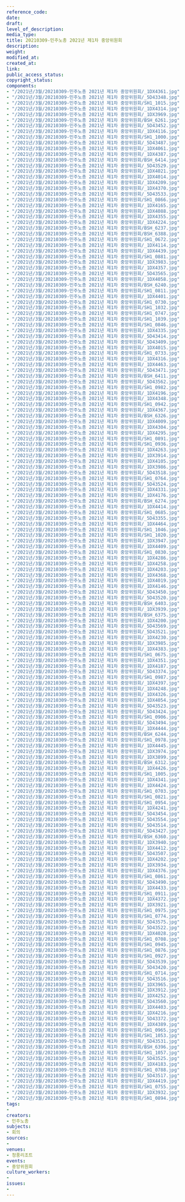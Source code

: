 ```yaml
---
reference_code: 
date: 
draft: 
level_of_description: 
media_type: 
title: 20210309-민주노총 2021년 제1차 중앙위원회
description: 
weight: 
modified_at: 
created_at: 
link: 
public_access_status: 
copyright_status: 
components:
- "/2021년/3월/20210309-민주노총 2021년 제1차 중앙위원회/_1DX4361.jpg"
- "/2021년/3월/20210309-민주노총 2021년 제1차 중앙위원회/_5D43348.jpg"
- "/2021년/3월/20210309-민주노총 2021년 제1차 중앙위원회/SH1_1015.jpg"
- "/2021년/3월/20210309-민주노총 2021년 제1차 중앙위원회/_1DX4314.jpg"
- "/2021년/3월/20210309-민주노총 2021년 제1차 중앙위원회/_1DX3969.jpg"
- "/2021년/3월/20210309-민주노총 2021년 제1차 중앙위원회/BSH_6261.jpg"
- "/2021년/3월/20210309-민주노총 2021년 제1차 중앙위원회/_5D43452.jpg"
- "/2021년/3월/20210309-민주노총 2021년 제1차 중앙위원회/_1DX4116.jpg"
- "/2021년/3월/20210309-민주노총 2021년 제1차 중앙위원회/SH1_1000.jpg"
- "/2021년/3월/20210309-민주노총 2021년 제1차 중앙위원회/_5D43487.jpg"
- "/2021년/3월/20210309-민주노총 2021년 제1차 중앙위원회/_1DX4061.jpg"
- "/2021년/3월/20210309-민주노총 2021년 제1차 중앙위원회/_1DX4387.jpg"
- "/2021년/3월/20210309-민주노총 2021년 제1차 중앙위원회/BSH_6414.jpg"
- "/2021년/3월/20210309-민주노총 2021년 제1차 중앙위원회/_5D43529.jpg"
- "/2021년/3월/20210309-민주노총 2021년 제1차 중앙위원회/_1DX4021.jpg"
- "/2021년/3월/20210309-민주노총 2021년 제1차 중앙위원회/_1DX4014.jpg"
- "/2021년/3월/20210309-민주노총 2021년 제1차 중앙위원회/_1DX4209.jpg"
- "/2021년/3월/20210309-민주노총 2021년 제1차 중앙위원회/_1DX4370.jpg"
- "/2021년/3월/20210309-민주노총 2021년 제1차 중앙위원회/_5D43533.jpg"
- "/2021년/3월/20210309-민주노총 2021년 제1차 중앙위원회/SH1_0866.jpg"
- "/2021년/3월/20210309-민주노총 2021년 제1차 중앙위원회/_1DX4165.jpg"
- "/2021년/3월/20210309-민주노총 2021년 제1차 중앙위원회/_1DX4088.jpg"
- "/2021년/3월/20210309-민주노총 2021년 제1차 중앙위원회/_1DX4355.jpg"
- "/2021년/3월/20210309-민주노총 2021년 제1차 중앙위원회/_1DX4224.jpg"
- "/2021년/3월/20210309-민주노총 2021년 제1차 중앙위원회/BSH_6237.jpg"
- "/2021년/3월/20210309-민주노총 2021년 제1차 중앙위원회/BSH_6388.jpg"
- "/2021년/3월/20210309-민주노총 2021년 제1차 중앙위원회/SH1_0672.jpg"
- "/2021년/3월/20210309-민주노총 2021년 제1차 중앙위원회/_1DX4114.jpg"
- "/2021년/3월/20210309-민주노총 2021년 제1차 중앙위원회/_1DX4439.jpg"
- "/2021년/3월/20210309-민주노총 2021년 제1차 중앙위원회/SH1_0881.jpg"
- "/2021년/3월/20210309-민주노총 2021년 제1차 중앙위원회/_1DX3983.jpg"
- "/2021년/3월/20210309-민주노총 2021년 제1차 중앙위원회/_1DX4357.jpg"
- "/2021년/3월/20210309-민주노총 2021년 제1차 중앙위원회/_5D43565.jpg"
- "/2021년/3월/20210309-민주노총 2021년 제1차 중앙위원회/_1DX4058.jpg"
- "/2021년/3월/20210309-민주노총 2021년 제1차 중앙위원회/BSH_6240.jpg"
- "/2021년/3월/20210309-민주노총 2021년 제1차 중앙위원회/SH1_0811.jpg"
- "/2021년/3월/20210309-민주노총 2021년 제1차 중앙위원회/_1DX4401.jpg"
- "/2021년/3월/20210309-민주노총 2021년 제1차 중앙위원회/SH1_0730.jpg"
- "/2021년/3월/20210309-민주노총 2021년 제1차 중앙위원회/SH1_1032.jpg"
- "/2021년/3월/20210309-민주노총 2021년 제1차 중앙위원회/SH1_0747.jpg"
- "/2021년/3월/20210309-민주노총 2021년 제1차 중앙위원회/SH1_1039.jpg"
- "/2021년/3월/20210309-민주노총 2021년 제1차 중앙위원회/SH1_0846.jpg"
- "/2021년/3월/20210309-민주노총 2021년 제1차 중앙위원회/_1DX4335.jpg"
- "/2021년/3월/20210309-민주노총 2021년 제1차 중앙위원회/_5D43414.jpg"
- "/2021년/3월/20210309-민주노총 2021년 제1차 중앙위원회/_5D43409.jpg"
- "/2021년/3월/20210309-민주노총 2021년 제1차 중앙위원회/_1DX4015.jpg"
- "/2021년/3월/20210309-민주노총 2021년 제1차 중앙위원회/SH1_0733.jpg"
- "/2021년/3월/20210309-민주노총 2021년 제1차 중앙위원회/_1DX4316.jpg"
- "/2021년/3월/20210309-민주노총 2021년 제1차 중앙위원회/_1DX4463.jpg"
- "/2021년/3월/20210309-민주노총 2021년 제1차 중앙위원회/_5D43471.jpg"
- "/2021년/3월/20210309-민주노총 2021년 제1차 중앙위원회/BSH_6411.jpg"
- "/2021년/3월/20210309-민주노총 2021년 제1차 중앙위원회/_5D43562.jpg"
- "/2021년/3월/20210309-민주노총 2021년 제1차 중앙위원회/SH1_0982.jpg"
- "/2021년/3월/20210309-민주노총 2021년 제1차 중앙위원회/_1DX4196.jpg"
- "/2021년/3월/20210309-민주노총 2021년 제1차 중앙위원회/_1DX4348.jpg"
- "/2021년/3월/20210309-민주노총 2021년 제1차 중앙위원회/SH1_0942.jpg"
- "/2021년/3월/20210309-민주노총 2021년 제1차 중앙위원회/_1DX4367.jpg"
- "/2021년/3월/20210309-민주노총 2021년 제1차 중앙위원회/BSH_6326.jpg"
- "/2021년/3월/20210309-민주노총 2021년 제1차 중앙위원회/_1DX4009.jpg"
- "/2021년/3월/20210309-민주노총 2021년 제1차 중앙위원회/_1DX4304.jpg"
- "/2021년/3월/20210309-민주노총 2021년 제1차 중앙위원회/_1DX4295.jpg"
- "/2021년/3월/20210309-민주노총 2021년 제1차 중앙위원회/SH1_0891.jpg"
- "/2021년/3월/20210309-민주노총 2021년 제1차 중앙위원회/SH1_0936.jpg"
- "/2021년/3월/20210309-민주노총 2021년 제1차 중앙위원회/_1DX4263.jpg"
- "/2021년/3월/20210309-민주노총 2021년 제1차 중앙위원회/_1DX3914.jpg"
- "/2021년/3월/20210309-민주노총 2021년 제1차 중앙위원회/_1DX4105.jpg"
- "/2021년/3월/20210309-민주노총 2021년 제1차 중앙위원회/_1DX3986.jpg"
- "/2021년/3월/20210309-민주노총 2021년 제1차 중앙위원회/_5D43518.jpg"
- "/2021년/3월/20210309-민주노총 2021년 제1차 중앙위원회/SH1_0764.jpg"
- "/2021년/3월/20210309-민주노총 2021년 제1차 중앙위원회/_5D43524.jpg"
- "/2021년/3월/20210309-민주노총 2021년 제1차 중앙위원회/_1DX4331.jpg"
- "/2021년/3월/20210309-민주노총 2021년 제1차 중앙위원회/_1DX4176.jpg"
- "/2021년/3월/20210309-민주노총 2021년 제1차 중앙위원회/BSH_6274.jpg"
- "/2021년/3월/20210309-민주노총 2021년 제1차 중앙위원회/_1DX4414.jpg"
- "/2021년/3월/20210309-민주노총 2021년 제1차 중앙위원회/SH1_0685.jpg"
- "/2021년/3월/20210309-민주노총 2021년 제1차 중앙위원회/_5D43355.jpg"
- "/2021년/3월/20210309-민주노총 2021년 제1차 중앙위원회/_1DX4464.jpg"
- "/2021년/3월/20210309-민주노총 2021년 제1차 중앙위원회/SH1_1046.jpg"
- "/2021년/3월/20210309-민주노총 2021년 제1차 중앙위원회/SH1_1020.jpg"
- "/2021년/3월/20210309-민주노총 2021년 제1차 중앙위원회/_1DX3947.jpg"
- "/2021년/3월/20210309-민주노총 2021년 제1차 중앙위원회/_1DX4409.jpg"
- "/2021년/3월/20210309-민주노총 2021년 제1차 중앙위원회/SH1_0830.jpg"
- "/2021년/3월/20210309-민주노총 2021년 제1차 중앙위원회/_1DX4286.jpg"
- "/2021년/3월/20210309-민주노총 2021년 제1차 중앙위원회/_1DX4258.jpg"
- "/2021년/3월/20210309-민주노총 2021년 제1차 중앙위원회/_1DX4203.jpg"
- "/2021년/3월/20210309-민주노총 2021년 제1차 중앙위원회/_1DX4368.jpg"
- "/2021년/3월/20210309-민주노총 2021년 제1차 중앙위원회/_1DX4019.jpg"
- "/2021년/3월/20210309-민주노총 2021년 제1차 중앙위원회/_1DX4146.jpg"
- "/2021년/3월/20210309-민주노총 2021년 제1차 중앙위원회/_5D43450.jpg"
- "/2021년/3월/20210309-민주노총 2021년 제1차 중앙위원회/_5D43520.jpg"
- "/2021년/3월/20210309-민주노총 2021년 제1차 중앙위원회/BSH_6403.jpg"
- "/2021년/3월/20210309-민주노총 2021년 제1차 중앙위원회/_1DX3939.jpg"
- "/2021년/3월/20210309-민주노총 2021년 제1차 중앙위원회/BSH_6375.jpg"
- "/2021년/3월/20210309-민주노총 2021년 제1차 중앙위원회/_1DX4200.jpg"
- "/2021년/3월/20210309-민주노총 2021년 제1차 중앙위원회/_5D43569.jpg"
- "/2021년/3월/20210309-민주노총 2021년 제1차 중앙위원회/_5D43521.jpg"
- "/2021년/3월/20210309-민주노총 2021년 제1차 중앙위원회/_1DX4230.jpg"
- "/2021년/3월/20210309-민주노총 2021년 제1차 중앙위원회/_1DX3985.jpg"
- "/2021년/3월/20210309-민주노총 2021년 제1차 중앙위원회/_1DX4383.jpg"
- "/2021년/3월/20210309-민주노총 2021년 제1차 중앙위원회/SH1_0675.jpg"
- "/2021년/3월/20210309-민주노총 2021년 제1차 중앙위원회/_1DX4351.jpg"
- "/2021년/3월/20210309-민주노총 2021년 제1차 중앙위원회/_1DX4187.jpg"
- "/2021년/3월/20210309-민주노총 2021년 제1차 중앙위원회/_5D43374.jpg"
- "/2021년/3월/20210309-민주노총 2021년 제1차 중앙위원회/SH1_0987.jpg"
- "/2021년/3월/20210309-민주노총 2021년 제1차 중앙위원회/_1DX4397.jpg"
- "/2021년/3월/20210309-민주노총 2021년 제1차 중앙위원회/_1DX4248.jpg"
- "/2021년/3월/20210309-민주노총 2021년 제1차 중앙위원회/_1DX4326.jpg"
- "/2021년/3월/20210309-민주노총 2021년 제1차 중앙위원회/_1DX4054.jpg"
- "/2021년/3월/20210309-민주노총 2021년 제1차 중앙위원회/_5D43523.jpg"
- "/2021년/3월/20210309-민주노총 2021년 제1차 중앙위원회/_5D43424.jpg"
- "/2021년/3월/20210309-민주노총 2021년 제1차 중앙위원회/SH1_0906.jpg"
- "/2021년/3월/20210309-민주노총 2021년 제1차 중앙위원회/_5D43494.jpg"
- "/2021년/3월/20210309-민주노총 2021년 제1차 중앙위원회/_1DX4444.jpg"
- "/2021년/3월/20210309-민주노총 2021년 제1차 중앙위원회/BSH_6244.jpg"
- "/2021년/3월/20210309-민주노총 2021년 제1차 중앙위원회/SH1_0978.jpg"
- "/2021년/3월/20210309-민주노총 2021년 제1차 중앙위원회/_1DX4445.jpg"
- "/2021년/3월/20210309-민주노총 2021년 제1차 중앙위원회/_1DX3974.jpg"
- "/2021년/3월/20210309-민주노총 2021년 제1차 중앙위원회/_1DX3899.jpg"
- "/2021년/3월/20210309-민주노총 2021년 제1차 중앙위원회/BSH_6312.jpg"
- "/2021년/3월/20210309-민주노총 2021년 제1차 중앙위원회/_1DX4426.jpg"
- "/2021년/3월/20210309-민주노총 2021년 제1차 중앙위원회/SH1_1005.jpg"
- "/2021년/3월/20210309-민주노총 2021년 제1차 중앙위원회/_1DX4341.jpg"
- "/2021년/3월/20210309-민주노총 2021년 제1차 중앙위원회/_1DX4424.jpg"
- "/2021년/3월/20210309-민주노총 2021년 제1차 중앙위원회/SH1_0703.jpg"
- "/2021년/3월/20210309-민주노총 2021년 제1차 중앙위원회/SH1_0821.jpg"
- "/2021년/3월/20210309-민주노총 2021년 제1차 중앙위원회/SH1_0954.jpg"
- "/2021년/3월/20210309-민주노총 2021년 제1차 중앙위원회/_1DX4241.jpg"
- "/2021년/3월/20210309-민주노총 2021년 제1차 중앙위원회/_5D43454.jpg"
- "/2021년/3월/20210309-민주노총 2021년 제1차 중앙위원회/_5D43554.jpg"
- "/2021년/3월/20210309-민주노총 2021년 제1차 중앙위원회/_5D43514.jpg"
- "/2021년/3월/20210309-민주노총 2021년 제1차 중앙위원회/_5D43427.jpg"
- "/2021년/3월/20210309-민주노총 2021년 제1차 중앙위원회/BSH_6360.jpg"
- "/2021년/3월/20210309-민주노총 2021년 제1차 중앙위원회/_1DX3940.jpg"
- "/2021년/3월/20210309-민주노총 2021년 제1차 중앙위원회/_1DX4412.jpg"
- "/2021년/3월/20210309-민주노총 2021년 제1차 중앙위원회/_5D43507.jpg"
- "/2021년/3월/20210309-민주노총 2021년 제1차 중앙위원회/_1DX4202.jpg"
- "/2021년/3월/20210309-민주노총 2021년 제1차 중앙위원회/_1DX3934.jpg"
- "/2021년/3월/20210309-민주노총 2021년 제1차 중앙위원회/_1DX4376.jpg"
- "/2021년/3월/20210309-민주노총 2021년 제1차 중앙위원회/SH1_0861.jpg"
- "/2021년/3월/20210309-민주노총 2021년 제1차 중앙위원회/_5D43490.jpg"
- "/2021년/3월/20210309-민주노총 2021년 제1차 중앙위원회/_1DX4433.jpg"
- "/2021년/3월/20210309-민주노총 2021년 제1차 중앙위원회/SH1_0911.jpg"
- "/2021년/3월/20210309-민주노총 2021년 제1차 중앙위원회/_1DX4372.jpg"
- "/2021년/3월/20210309-민주노총 2021년 제1차 중앙위원회/_1DX3921.jpg"
- "/2021년/3월/20210309-민주노총 2021년 제1차 중앙위원회/SH1_0975.jpg"
- "/2021년/3월/20210309-민주노총 2021년 제1차 중앙위원회/SH1_0774.jpg"
- "/2021년/3월/20210309-민주노총 2021년 제1차 중앙위원회/_5D43575.jpg"
- "/2021년/3월/20210309-민주노총 2021년 제1차 중앙위원회/_5D43522.jpg"
- "/2021년/3월/20210309-민주노총 2021년 제1차 중앙위원회/_1DX4028.jpg"
- "/2021년/3월/20210309-민주노총 2021년 제1차 중앙위원회/SH1_0708.jpg"
- "/2021년/3월/20210309-민주노총 2021년 제1차 중앙위원회/SH1_0945.jpg"
- "/2021년/3월/20210309-민주노총 2021년 제1차 중앙위원회/SH1_0876.jpg"
- "/2021년/3월/20210309-민주노총 2021년 제1차 중앙위원회/SH1_0927.jpg"
- "/2021년/3월/20210309-민주노총 2021년 제1차 중앙위원회/_5D43539.jpg"
- "/2021년/3월/20210309-민주노총 2021년 제1차 중앙위원회/_5D43420.jpg"
- "/2021년/3월/20210309-민주노총 2021년 제1차 중앙위원회/SH1_0714.jpg"
- "/2021년/3월/20210309-민주노총 2021년 제1차 중앙위원회/_5D43516.jpg"
- "/2021년/3월/20210309-민주노총 2021년 제1차 중앙위원회/_1DX3965.jpg"
- "/2021년/3월/20210309-민주노총 2021년 제1차 중앙위원회/_1DX3912.jpg"
- "/2021년/3월/20210309-민주노총 2021년 제1차 중앙위원회/_1DX4252.jpg"
- "/2021년/3월/20210309-민주노총 2021년 제1차 중앙위원회/_5D43560.jpg"
- "/2021년/3월/20210309-민주노총 2021년 제1차 중앙위원회/_1DX4403.jpg"
- "/2021년/3월/20210309-민주노총 2021년 제1차 중앙위원회/_1DX4216.jpg"
- "/2021년/3월/20210309-민주노총 2021년 제1차 중앙위원회/_5D43372.jpg"
- "/2021년/3월/20210309-민주노총 2021년 제1차 중앙위원회/_1DX4389.jpg"
- "/2021년/3월/20210309-민주노총 2021년 제1차 중앙위원회/SH1_0965.jpg"
- "/2021년/3월/20210309-민주노총 2021년 제1차 중앙위원회/SH1_1053.jpg"
- "/2021년/3월/20210309-민주노총 2021년 제1차 중앙위원회/_5D43531.jpg"
- "/2021년/3월/20210309-민주노총 2021년 제1차 중앙위원회/BSH_6396.jpg"
- "/2021년/3월/20210309-민주노총 2021년 제1차 중앙위원회/SH1_1057.jpg"
- "/2021년/3월/20210309-민주노총 2021년 제1차 중앙위원회/_5D43525.jpg"
- "/2021년/3월/20210309-민주노총 2021년 제1차 중앙위원회/_1DX4183.jpg"
- "/2021년/3월/20210309-민주노총 2021년 제1차 중앙위원회/SH1_0788.jpg"
- "/2021년/3월/20210309-민주노총 2021년 제1차 중앙위원회/_5D43517.jpg"
- "/2021년/3월/20210309-민주노총 2021년 제1차 중앙위원회/_1DX4419.jpg"
- "/2021년/3월/20210309-민주노총 2021년 제1차 중앙위원회/SH1_0755.jpg"
- "/2021년/3월/20210309-민주노총 2021년 제1차 중앙위원회/_1DX3932.jpg"
- "/2021년/3월/20210309-민주노총 2021년 제1차 중앙위원회/SH1_0894.jpg"
tags:
- 
creators:
- 민주노총
subjects:
- 회의
sources:
- 
venues:
- 청풍리조트
events:
- 중앙위원회
culture_workers:
- 
issues:
- 
---
```

